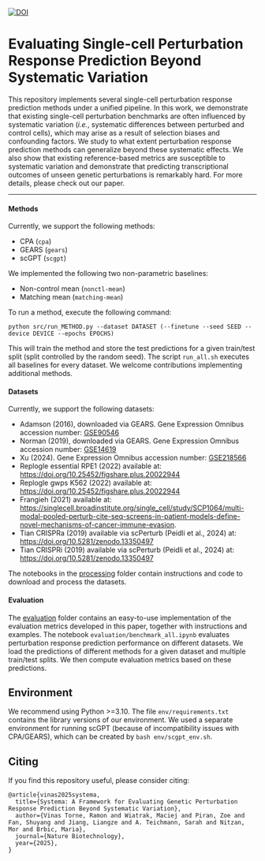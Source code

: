 [![DOI](https://zenodo.org/badge/784794939.svg)](https://doi.org/10.5281/zenodo.15746994)

# Evaluating Single-cell Perturbation Response Prediction Beyond Systematic Variation

This repository implements several single-cell perturbation response prediction methods under a unified pipeline. In this work, we demonstrate that existing single-cell perturbation benchmarks are often influenced by systematic variation (_i.e._, systematic differences between perturbed and control cells), which may arise as a result of selection biases and confounding factors. We study to what extent perturbation response prediction methods can generalize beyond these systematic effects. We also show that existing reference-based metrics are susceptible to systematic variation and demonstrate that predicting transcriptional outcomes of unseen genetic perturbations is remarkably hard. For more details, please check out our paper.

---

#### Methods
Currently, we support the following methods:
* CPA (`cpa`)
* GEARS (`gears`)
* scGPT (`scgpt`)

We implemented the following two non-parametric baselines:
* Non-control mean (`nonctl-mean`)
* Matching mean (`matching-mean`)

To run a method, execute the following command:
```
python src/run_METHOD.py --dataset DATASET (--finetune --seed SEED --device DEVICE --epochs EPOCHS)
```
This will train the method and store the test predictions for a given train/test split (split controlled by the random seed). The script `run_all.sh` executes all baselines for every dataset. We welcome contributions implementing additional methods.

#### Datasets
Currently, we support the following datasets:
* Adamson (2016), downloaded via GEARS. Gene Expression Omnibus accession number: [GSE90546](https://www.ncbi.nlm.nih.gov/geo/query/acc.cgi?acc=GSE90546)
* Norman (2019), downloaded via GEARS. Gene Expression Omnibus accession number: [GSE14619](https://www.ncbi.nlm.nih.gov/geo/query/acc.cgi?acc=GSE14619)
* Xu (2024). Gene Expression Omnibus accession number: [GSE218566](https://www.ncbi.nlm.nih.gov/geo/query/acc.cgi?acc=GSE218566)
* Replogle essential RPE1 (2022) available at: https://doi.org/10.25452/figshare.plus.20022944
* Replogle gwps K562 (2022) available at: https://doi.org/10.25452/figshare.plus.20022944
* Frangieh (2021) available at: https://singlecell.broadinstitute.org/single_cell/study/SCP1064/multi-modal-pooled-perturb-cite-seq-screens-in-patient-models-define-novel-mechanisms-of-cancer-immune-evasion. 
* Tian CRISPRa (2019) available via scPerturb (Peidli et al., 2024) at: https://doi.org/10.5281/zenodo.13350497
* Tian CRISPRi (2019) available via scPerturb (Peidli et al., 2024) at: https://doi.org/10.5281/zenodo.13350497

The notebooks in the [processing](https://github.com/mlbio-epfl/perturb-bench/tree/main/processing) folder contain instructions and code to download and process the datasets.

#### Evaluation

The [evaluation](https://github.com/mlbio-epfl/perturb-bench/tree/main/evaluation) folder contains an easy-to-use implementation of the evaluation metrics developed in this paper, together with instructions and examples. The notebook `evaluation/benchmark_all.ipynb` evaluates perturbation response prediction performance on different datasets. We load the predictions of different methods for a given dataset and multiple train/test splits. We then compute evaluation metrics based on these predictions.

## Environment
We recommend using Python >=3.10. The file `env/requirements.txt` contains the library versions of our environment. We used a separate environment for running scGPT (because of incompatibility issues with CPA/GEARS), which can be created by `bash env/scgpt_env.sh`.

## Citing
If you find this repository useful, please consider citing:

```
@article{vinas2025systema,
  title={Systema: A Framework for Evaluating Genetic Perturbation Response Prediction Beyond Systematic Variation},
  author={Vinas Torne, Ramon and Wiatrak, Maciej and Piran, Zoe and Fan, Shuyang and Jiang, Liangze and A. Teichmann, Sarah and Nitzan, Mor and Brbic, Maria},
  journal={Nature Biotechnology},
  year={2025},
}
```
